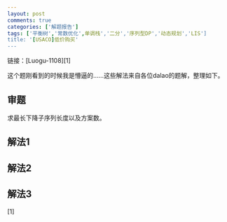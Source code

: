 ```yaml
---
layout: post
comments: true
categories: ['解题报告']
tags: ['平衡树','常数优化',单调栈','二分','序列型DP','动态规划','LIS']
title: '[USACO]低价购买'
---
```


链接：[Luogu-1108][1]

这个题刚看到的时候我是懵逼的……这些解法来自各位dalao的题解，整理如下。

## 审题
求最长下降子序列长度以及方案数。

## 解法1


## 解法2

## 解法3

 [1]